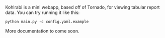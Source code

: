 Kohlrabi is a mini webapp, based off of Tornado, for viewing tabular report
data. You can try running it like this:

    python main.py -c config.yaml.example

More documentation to come soon.
